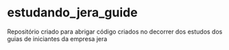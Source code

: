 # estudando_jera_guide
Repositório criado para abrigar código criados no decorrer dos estudos dos guias de iniciantes da empresa jera
